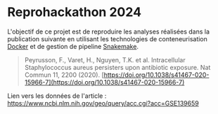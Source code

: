 # Reprohackathon 2024
L'objectif de ce projet est de reproduire les analyses réalisées dans la publication suivante en utilisant les technologies de conteneurisation [Docker](https://www.docker.com/) et de gestion de pipeline [Snakemake](https://snakemake.github.io/). 
>  Peyrusson, F., Varet, H., Nguyen, T.K. et al. Intracellular Staphylococcus aureus persisters upon antibiotic exposure. Nat Commun 11, 2200 (2020). [https://doi.org/10.1038/s41467-020-15966-7](https://doi.org/10.1038/s41467-020-15966-7)

Lien vers les données de l'article : https://www.ncbi.nlm.nih.gov/geo/query/acc.cgi?acc=GSE139659